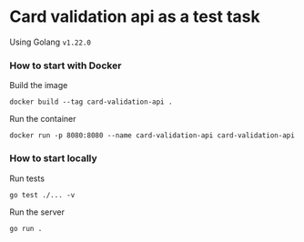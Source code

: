# Card validation api as a test task

Using Golang `v1.22.0`

### How to start with Docker

Build the image

```shell
docker build --tag card-validation-api .
```

Run the container

```shell
docker run -p 8080:8080 --name card-validation-api card-validation-api
```

### How to start locally

Run tests

```shell
go test ./... -v
```

Run the server

```shell
go run .
```
